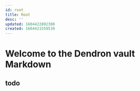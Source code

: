 ```yaml
---
id: root
title: Root
desc: ''
updated: 1604422802300
created: 1604421559539
---
```

# Welcome to the  Dendron vault Markdown

## todo

